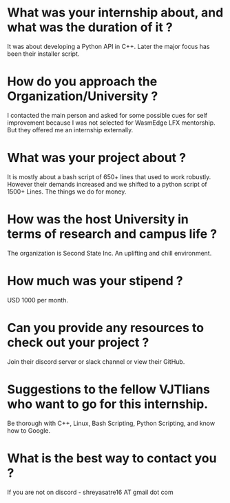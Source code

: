 # What was your internship about, and what was the duration of it ?

It was about developing a Python API in C++. Later the major focus has been their installer script.

# How do you approach the Organization/University ?

I contacted the main person and asked for some possible cues for self improvement because I was not selected for WasmEdge LFX mentorship. But they offered me an internship externally.

# What was your project about ?

It is mostly about a bash script of 650+ lines that used to work robustly. However their demands increased and we shifted to a python script of 1500+ Lines. The things we do for money.

# How was the host University in terms of research and campus life ?

The organization is Second State Inc. An uplifting and chill environment.

# How much was your stipend ?

USD 1000 per month.

# Can you provide any resources to check out your project ?

Join their discord server or slack channel or view their GitHub.

# Suggestions to the fellow VJTIians who want to go for this internship.

Be thorough with C++, Linux, Bash Scripting, Python Scripting, and know how to Google.

# What is the best way to contact you ?

If you are not on discord - shreyasatre16 AT gmail dot com